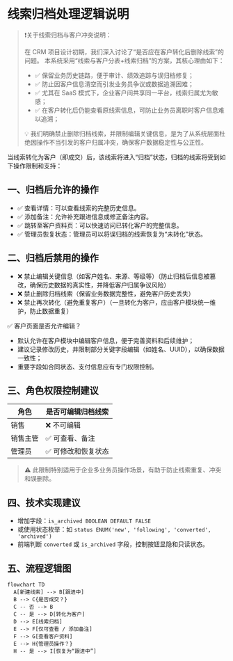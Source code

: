 # 线索归档处理逻辑说明

> ❗关于线索归档与客户冲突说明：
>
> 在 CRM 项目设计初期，我们深入讨论了“是否应在客户转化后删除线索”的问题。
> 本系统采用“线索与客户分表+线索归档”的方案，其核心理由如下：
>
> - ✅ 保留业务历史链路，便于审计、绩效追踪与误归档修复；
> - ✅ 防止因客户信息清空而引发业务员争议或数据追溯困难；
> - ✅ 尤其在 SaaS 模式下，企业客户间共享同一平台，线索归属尤为敏感；
> - ✅ 在客户转化后仍能查看原线索信息，可防止业务员离职时客户信息难以追溯；
>
> 💡 我们明确禁止删除归档线索，并限制编辑关键信息，是为了从系统层面杜绝因操作不当引发的客户归属冲突，确保客户数据稳定性与公正性。

当线索转化为客户（即成交）后，该线索将进入“归档”状态，归档的线索将受到如下操作限制和支持：

## 一、归档后允许的操作

- ✅ 查看详情：可以查看线索的完整历史信息。
- ✅ 添加备注：允许补充跟进信息或修正备注内容。
- ✅ 跳转至客户资料页：可以快速访问已转化客户的完整信息。
- ✅ 管理员恢复状态：管理员可以将误归档的线索恢复为“未转化”状态。

## 二、归档后禁用的操作

- ❌ 禁止编辑关键信息（如客户姓名、来源、等级等）（防止归档后信息被篡改，确保历史数据的真实性，并降低客户归属争议风险）
- ❌ 禁止删除归档线索（保留业务数据完整性，避免客户历史丢失）
- ❌ 禁止再次转化（避免重复客户）（一旦转化为客户，应由客户模块统一维护，防止数据重复）

✅ 客户页面是否允许编辑？

- 默认允许在客户模块中编辑客户信息，便于完善资料和后续维护；
- 建议记录修改历史，并限制部分关键字段编辑（如姓名、UUID），以确保数据一致性；
- 重要字段如合同状态、支付信息应有专门权限控制。

## 三、角色权限控制建议

| 角色       | 是否可编辑归档线索 |
|------------|--------------------|
| 销售       | ❌ 不可编辑         |
| 销售主管   | ✅ 可查看、备注     |
| 管理员     | ✅ 可修改和恢复状态 |

> ⚠️ 此限制特别适用于企业多业务员操作场景，有助于防止线索重复、冲突和误删除。

## 四、技术实现建议

- 增加字段：`is_archived BOOLEAN DEFAULT FALSE`
- 或使用状态枚举：如 `status ENUM('new', 'following', 'converted', 'archived')`
- 前端判断 `converted` 或 `is_archived` 字段，控制按钮显隐和只读状态。

## 五、流程逻辑图

```mermaid
flowchart TD
  A[新建线索] --> B[跟进中]
  B --> C{是否成交？}
  C -- 否 --> B
  C -- 是 --> D[转化为客户]
  D --> E[线索归档]
  E --> F[仅可查看 / 添加备注]
  F --> G[查看客户资料]
  E --> H{管理员操作？}
  H -- 是 --> I[恢复为“跟进中”]
```
